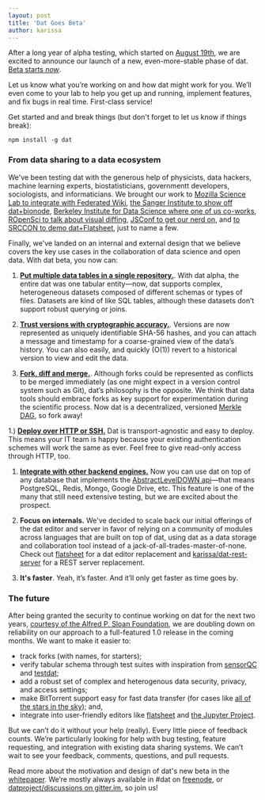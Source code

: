 ```yaml
---
layout: post
title: 'Dat Goes Beta'
author: karissa
---
```


After a long year of alpha testing, which started on [August 19th](https://usopendata.org/2014/08/19/dat-alpha/), we are excited to announce our launch of a new, even-more-stable phase of dat. [Beta starts _now_](https://github.com/maxogden/dat).

Let us know what you’re working on and how dat might work for you. We’ll even come to your lab to help you get up and running, implement features, and fix bugs in real time. First-class service!

Get started and and break things (but don't forget to let us know if things break):

```
npm install -g dat
```

### From data sharing to a data ecosystem

We've been testing dat with the generous help of physicists, data hackers, machine learning experts, biostatisticians, governmentt developers, sociologists, and informaticians. We brought our work to [Mozilla Science Lab to integrate with Federated Wiki](https://www.youtube.com/watch?v=AKpJgNoT1b8), [the Sanger Institute to show off dat+bionode](https://www.youtube.com/watch?v=AKpJgNoT1b8), [Berkeley Institute for Data Science where one of us co-works](https://www.youtube.com/watch?v=psmtJUyZHE0), [ROpenSci to talk about visual diffing](http://unconf.ropensci.org/), [JSConf to get our nerd on](https://www.youtube.com/watch?v=iM3Pr7tfHF0), and [to SRCCON to demo dat+Flatsheet](http://srccon.org/docs/transcripts/datflatsheet/), just to name a few.

Finally, we've landed on an internal and external design that we believe covers the key use cases in the collaboration of data science and open data. With dat beta, you now can:

1. **[Put multiple data tables in a single repository.](https://github.com/maxogden/dat/blob/master/docs/whitepaper.md#31-importing-datasets)**. With dat alpha, the entire dat was one tabular entity—now, dat supports complex, heterogeneous datasets composed of different schemas or types of files. Datasets are kind of like SQL tables, although  these datasets don’t support robust querying or joins.

1. **[Trust versions with cryptographic accuracy.](https://github.com/maxogden/dat/blob/master/docs/whitepaper.md#32-versioning)**. Versions are now represented as uniquely identifiable SHA-56 hashes, and you can attach a message and timestamp for a coarse-grained view of the data’s history. You can also easily, and quickly (O(1)) revert to a historical version to view and edit the data.

1. **[Fork, diff and merge.](https://github.com/maxogden/dat/blob/master/docs/whitepaper.md#34-one-thousand-forks-when-all-you-need-is-a-knife-isnt-irony)**. Although forks could be represented as conflicts to be merged immediately (as one might expect in a version control system such as Git), dat’s philosophy is the opposite. We think that data tools should embrace forks as key support for experimentation during the scientific process. Now dat is a decentralized, versioned [Merkle DAG](https://github.com/mafintosh/merkle-dag), so fork away!

1.) **[Deploy over HTTP or SSH.](https://github.com/maxogden/dat/blob/master/docs/cookbook.md)** Dat is transport-agnostic and easy to deploy. This means your IT team is happy because your existing authentication schemes will work the same as ever. Feel free to give read-only access through HTTP, too.

1. **[Integrate with other backend engines.](https://github.com/maxogden/dat/blob/master/docs/cookbook.md#how-do-i-connect-a-different-backend-to-dat)** Now you can use dat on top of any database that implements the [AbstractLevelDOWN api](https://github.com/Level/abstract-leveldown)—that means PostgreSQL, Redis, Mongo, Google Drive, etc. This feature is one of the many that still need extensive testing, but we are excited about the prospect.

1. **Focus on internals.** We've decided to scale back our initial offerings of the dat editor and server in favor of relying on a community of modules across languages that are built on top of dat, using dat as a data storage and collaboration tool instead of a jack-of-all-trades-master-of-none. Check out [flatsheet](http://github.com/flatsheet) for a dat editor replacement and [karissa/dat-rest-server](http://github.com/karissa/dat-rest-server) for a REST server replacement.

1. **It's faster**. Yeah, it’s faster. And it’ll only get faster as time goes by.

### The future

After being granted the security to continue working on dat for the next two years, [courtesy of the Alfred P. Sloan Foundation](https://usopendata.org/2015/04/03/sloan/), we are doubling down on reliability on our approach to a full-featured 1.0 release in the coming months. We want to make it easier to:

* track forks (with names, for starters);
* verify tabular schema through test suites with inspiration from [sensorQC](https://github.com/USGS-R/sensorQC) and [testdat](https://github.com/ropensci/testdat);
* add a robust set of complex and heterogenous data security, privacy, and access settings;
* make BitTorrent support easy for fast data transfer (for cases like [all of the stars in the sky](http://trillianverse.org/)); and,
* integrate into user-friendly editors like [flatsheet](http://flatsheet.io) and [the Jupyter Project](https://jupyter.org/).

But we can’t do it without your help (really). Every little piece of feedback counts. We’re particularly looking for help with bug testing, feature requesting, and integration with existing data sharing systems. We can’t wait to see your feedback, comments, questions, and pull requests.

Read more about the motivation and design of dat's new beta in the [whitepaper](https://github.com/maxogden/dat/blob/master/docs/whitepaper.md#32-versioning). We’re mostly always available in #dat on [freenode](https://webchat.freenode.net), or [datproject/discussions on gitter.im](https://gitter.im/datproject/discussions), so join us!
